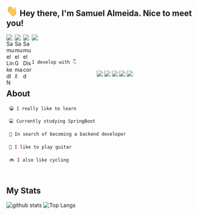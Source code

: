 


## <img src="https://raw.githubusercontent.com/ABSphreak/ABSphreak/master/gifs/Hi.gif" width="30px"> Hey there, I'm Samuel Almeida. Nice to meet you!

<a href="https://www.linkedin.com/in/samuel-almeida-36b0921b9/">
  <img align="left" alt="Samuel LinkedIN" width="22px" src="https://raw.githubusercontent.com/peterthehan/peterthehan/master/assets/linkedin.svg" />
</a>

<a href="mailto:samuel.almeida@dcx.ufpb.br">
  <img align="left" alt="Samuel Gmail" width="22px" src="https://www.vectorlogo.zone/logos/gmail/gmail-icon.svg" />
</a>

<a href="https://discord.gg/mG6rUhB9Mx">
  <img align="left" alt="Samuel Discord" width="23px" src="https://raw.githubusercontent.com/anuraghazra/anuraghazra/master/assets/discord-round.svg"  />
</a>

![](https://visitor-badge.glitch.me/badge?page_id=samuelalmeida95)

<br/>

```php
I develop with 👇
```
<div align="center" > 
    <img src="https://img.shields.io/badge/Java-ED8B00?style=for-the-badge&logo=java&logoColor=white"/>
    <img src="https://img.shields.io/badge/Spring-6DB33F?style=for-the-badge&logo=spring&logoColor=white"/>
    <img src="https://img.shields.io/badge/PostgreSQL-316192?style=for-the-badge&logo=postgresql&logoColor=white"/>
    <img src="https://img.shields.io/badge/Insomnia-5849be?style=for-the-badge&logo=Insomnia&logoColor=white"/>
    <img src="https://img.shields.io/badge/Visual_Studio_Code-0078D4?style=for-the-badge&logo=visual%20studio%20code&logoColor=white"/>
</div>


## About

```php
 😀 I really like to learn 
 
 💻 Currently studying SpringBoot
 
 🚀 In search of becoming a backend developer
 
 🎸 I like to play guitar
 
 🚲 I also like cycling 
```

<br/>

## My Stats

![github stats](https://github-readme-stats.vercel.app/api?username=samuelalmeida95&show_icons=true&title_color=ffc857&icon_color=8ac926&text_color=daf7dc&bg_color=151515&hide=["stars"])
![Top Langs](https://github-readme-stats.vercel.app/api/top-langs/?username=samuelalmeida95&layout=compact&title_color=ffc857&text_color=daf7dc&bg_color=151515)
 

